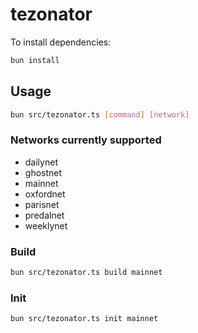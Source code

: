 # tezonator

To install dependencies:

```bash
bun install
```

## Usage
```bash
bun src/tezonator.ts [command] [network]
```

### Networks currently supported

- dailynet
- ghostnet
- mainnet
- oxfordnet
- parisnet
- predalnet
- weeklynet

### Build

```bash
bun src/tezonator.ts build mainnet
```

### Init

```bash
bun src/tezonator.ts init mainnet
```
